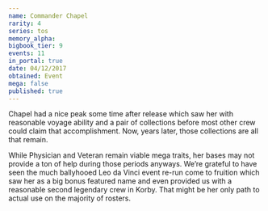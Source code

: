 ```yaml
---
name: Commander Chapel
rarity: 4
series: tos
memory_alpha:
bigbook_tier: 9
events: 11
in_portal: true
date: 04/12/2017
obtained: Event
mega: false
published: true
---
```


Chapel had a nice peak some time after release which saw her with reasonable voyage ability and a pair of collections before most other crew could claim that accomplishment. Now, years later, those collections are all that remain.

While Physician and Veteran remain viable mega traits, her bases may not provide a ton of help during those periods anyways. We’re grateful to have seen the much ballyhooed Leo da Vinci event re-run come to fruition which saw her as a big bonus featured name and even provided us with a reasonable second legendary crew in Korby. That might be her only path to actual use on the majority of rosters.
